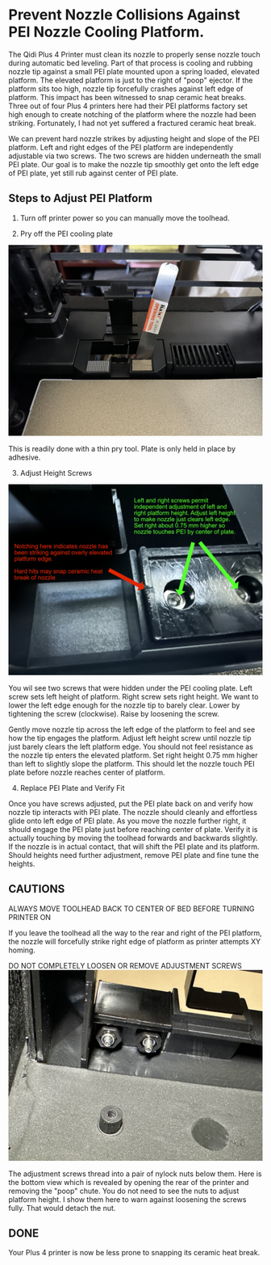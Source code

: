 # Prevent Nozzle Collisions Against PEI Nozzle Cooling Platform.

The Qidi Plus 4 Printer must clean its nozzle to properly sense nozzle touch during automatic bed leveling. Part of that process is cooling and rubbing nozzle tip against a small PEI plate mounted upon a spring loaded, elevated platform. The elevated platform is just to the right of "poop" ejector. If the platform sits too high, nozzle tip forcefully crashes against left edge of platform. This impact has been witnessed to snap ceramic heat breaks. Three out of four Plus 4 printers here had their PEI platforms factory set high enough to create notching of the platform where the nozzle had been striking. Fortunately, I had not yet suffered a fractured ceramic heat break.

We can prevent hard nozzle strikes by adjusting height and slope of the PEI platform. Left and right edges of the PEI platform are independently adjustable via two screws. The two screws are hidden underneath the small PEI plate. Our goal is to make the nozzle tip smoothly get onto the left edge of PEI plate, yet still rub against center of PEI plate.



## Steps to Adjust PEI Platform


1. Turn off printer power so you can manually move the toolhead. 




2. Pry off the PEI cooling plate
<img src="./pry%20off%20PEI%20cooling%20plate.jpg">

This is readily done with a thin pry tool. Plate is only held in place by adhesive. 




3. Adjust Height Screws
<img src="./screws.jpg">


You wil see two screws that were hidden under the PEI cooling plate. Left screw sets left height of platform. Right screw sets right height. We want to lower the left edge enough for the nozzle tip to barely clear. Lower by tightening the screw (clockwise). Raise by loosening the screw.


Gently move nozzle tip across the left edge of the platform to feel and see how the tip engages the platform. Adjust left height screw until nozzle tip just barely clears the left platform edge. You should not feel resistance as the nozzle tip enters the elevated platform. Set right height 0.75 mm higher than left to slightly slope the platform. This should let the nozzle touch PEI plate before nozzle reaches center of platform. 




4. Replace PEI Plate and Verify Fit

Once you have screws adjusted, put the PEI plate back on and verify how nozzle tip interacts with PEI plate. The nozzle should cleanly and effortless glide onto left edge of PEI plate. As you move the nozzle further right, it should engage the PEI plate just before reaching center of plate. Verify it is actually touching by moving the toolhead forwards and backwards slightly. If the nozzle is in actual contact, that will shift the PEI plate and its platform. Should heights need further adjustment, remove PEI plate and fine tune the heights.



## CAUTIONS

ALWAYS MOVE TOOLHEAD BACK TO CENTER OF BED BEFORE TURNING PRINTER ON

If you leave the toolhead all the way to the rear and right of the PEI platform, the nozzle will forcefully strike right edge of platform as printer attempts XY homing.


DO NOT COMPLETELY LOOSEN OR REMOVE ADJUSTMENT SCREWS
<img src="./nylock-nuts.jpg">


The adjustment screws thread into a pair of nylock nuts below them. Here is the bottom view which is revealed by opening the rear of the printer and removing the "poop" chute. You do not need to see the nuts to adjust platform height. I show them here to warn against loosening the screws fully. That would detach the nut.





## DONE 
Your Plus 4 printer is now be less prone to snapping its ceramic heat break.








